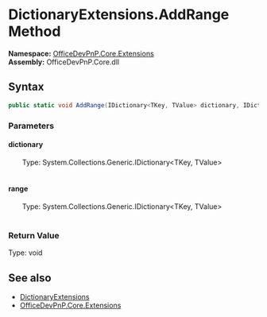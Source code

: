 # DictionaryExtensions.AddRange Method  
  

**Namespace:** [OfficeDevPnP.Core.Extensions](OfficeDevPnP.Core.Extensions.md)  
**Assembly:** OfficeDevPnP.Core.dll  
## Syntax
```C#
public static void AddRange(IDictionary<TKey, TValue> dictionary, IDictionary<TKey, TValue> range)
```
### Parameters
#### dictionary  
&emsp;&emsp;Type: System.Collections.Generic.IDictionary&lt;TKey, TValue&gt;  
&emsp;&emsp;  

  

#### range  
&emsp;&emsp;Type: System.Collections.Generic.IDictionary&lt;TKey, TValue&gt;  
&emsp;&emsp;  

  

### Return Value
Type: void  

## See also
- [DictionaryExtensions](OfficeDevPnP.Core.Extensions.DictionaryExtensions.md) 
- [OfficeDevPnP.Core.Extensions](OfficeDevPnP.Core.Extensions.md) 

